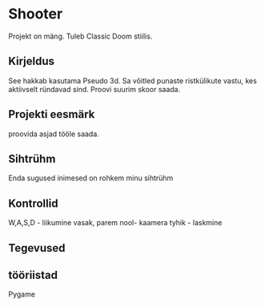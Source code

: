 # Shooter

Projekt on mäng. Tuleb Classic Doom stiilis.

## Kirjeldus
See hakkab kasutama Pseudo 3d. Sa võitled punaste ristkülikute vastu, kes aktiivselt ründavad sind. Proovi suurim skoor saada.

## Projekti eesmärk

proovida asjad tööle saada.

## Sihtrühm
Enda sugused inimesed on rohkem minu sihtrühm

## Kontrollid
W,A,S,D - liikumine
vasak, parem nool- kaamera
tyhik - laskmine
## Tegevused


## tööriistad
Pygame

